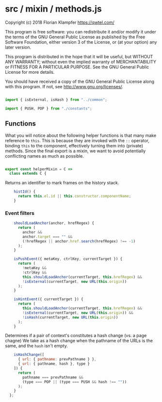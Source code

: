 # src / mixin / methods.js
Copyright (c) 2018 Florian Klampfer <https://qwtel.com/>

This program is free software: you can redistribute it and/or modify
it under the terms of the GNU General Public License as published by
the Free Software Foundation, either version 3 of the License, or
(at your option) any later version.

This program is distributed in the hope that it will be useful,
but WITHOUT ANY WARRANTY; without even the implied warranty of
MERCHANTABILITY or FITNESS FOR A PARTICULAR PURPOSE.  See the
GNU General Public License for more details.

You should have received a copy of the GNU General Public License
along with this program.  If not, see <http://www.gnu.org/licenses/>.


```js

import { isExternal, isHash } from "../common";

import { PUSH, POP } from "./constants";
```

## Functions
What you will notice about the following helper functions is that many make reference to `this`.
This is because they are invoked with the `::` operator, binding `this` to the component,
effectively turning them into (private) methods. Since the final export is a mixin,
we want to avoid potentially conflicting names as much as possible.


```js

export const helperMixin = C =>
  class extends C {
```

Returns an identifier to mark frames on the history stack.


```js
    histId() {
      return this.el.id || this.constructor.componentName;
    }
```

### Event filters


```js
    shouldLoadAnchor(anchor, hrefRegex) {
      return (
        anchor &&
        anchor.target === "" &&
        (!hrefRegex || anchor.href.search(hrefRegex) !== -1)
      );
    }

    isPushEvent({ metaKey, ctrlKey, currentTarget }) {
      return (
        !metaKey &&
        !ctrlKey &&
        this.shouldLoadAnchor(currentTarget, this.hrefRegex) &&
        !isExternal(currentTarget, new URL(this.origin))
      );
    }

    isHintEvent({ currentTarget }) {
      return (
        this.shouldLoadAnchor(currentTarget, this.hrefRegex) &&
        !isExternal(currentTarget, new URL(this.origin)) &&
        !isHash(currentTarget, new URL(this.origin))
      );
    }
```

Determines if a pair of context's constitutes a hash change (vs. a page chagne)
We take as a hash change when the pathname of the URLs is the same,
and the `hash` isn't empty.


```js
    isHashChange([
      { url: { pathname: prevPathname } },
      { url: { pathname, hash }, type }
    ]) {
      return (
        pathname === prevPathname &&
        (type === POP || (type === PUSH && hash !== ""))
      );
    }
  };
```


